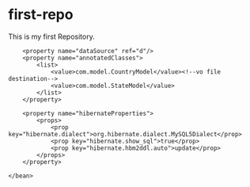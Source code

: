 # first-repo
This is my first Repository.
<bean id="sessionFactory" class="org.springframework.orm.hibernate4.LocalSessionFactoryBean">
		
		<property name="dataSource" ref="d"/>
		<property name="annotatedClasses">
			<list>
				<value>com.model.CountryModel</value><!--vo file destination-->
				<value>com.model.StateModel</value>
			</list>
		</property>
		
		<property name="hibernateProperties">
			<props>
				<prop key="hibernate.dialect">org.hibernate.dialect.MySQL5Dialect</prop>
				<prop key="hibernate.show_sql">true</prop>
				<prop key="hibernate.hbm2ddl.auto">update</prop>
			</props>
		</property>
	
	</bean>
